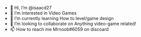 - 👋 Hi, I’m @isaacd27
- 👀 I’m interested in Video Games
- 🌱 I’m currently learning How to level/game design
- 💞️ I’m looking to collaborate on Anything video-game related!
- 📫 How to reach me Mrnoob#6059 on discoard

<!---
isaacd27/isaacd27 is a ✨ special ✨ repository because its `README.md` (this file) appears on your GitHub profile.
You can click the Preview link to take a look at your changes.
--->
